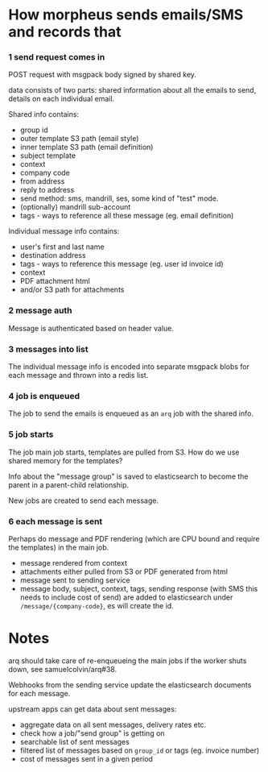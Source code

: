 # How morpheus sends emails/SMS and records that 

### 1 send request comes in

POST request with msgpack body signed by shared key.

data consists of two parts: shared information about all the emails to send, details
on each individual email.

Shared info contains:
* group id
* outer template S3 path (email style)
* inner template S3 path (email definition)
* subject template
* context
* company code
* from address
* reply to address
* send method: sms, mandrill, ses, some kind of "test" mode.
* (optionally) mandrill sub-account
* tags - ways to reference all these message (eg. email definition)

Individual message info contains:
* user's first and last name 
* destination address
* tags - ways to reference this message (eg. user id invoice id)
* context
* PDF attachment html
* and/or S3 path for attachments

### 2 message auth

Message is authenticated based on header value.

### 3 messages into list

The individual message info is encoded into separate msgpack blobs for each message and thrown into a redis list.
 
### 4 job is enqueued

The job to send the emails is enqueued as an `arq` job with the shared info.

### 5 job starts

The job main job starts, templates are pulled from S3. How do we use shared memory for the templates?

Info about the "message group" is saved to elasticsearch to become the parent in a parent-child relationship. 

New jobs are created to send each message.

### 6 each message is sent

Perhaps do message and PDF rendering (which are CPU bound and require the templates) in the main job.

* message rendered from context
* attachments either pulled from S3 or PDF generated from html
* message sent to sending service
* message body, subject, context, tags, sending response (with SMS this needs to include cost of send) 
are added to elasticsearch under `/message/{company-code}`, es will create the id.

# Notes

arq should take care of re-enqueueing the main jobs if the worker shuts down, see samuelcolvin/arq#38.

Webhooks from the sending service update the elasticsearch documents for each message.

upstream apps can get data about sent messages:
* aggregate data on all sent messages, delivery rates etc.
* check how a job/"send group" is getting on
* searchable list of sent messages
* filtered list of messages based on `group_id` or tags (eg. invoice number)
* cost of messages sent in a given period
